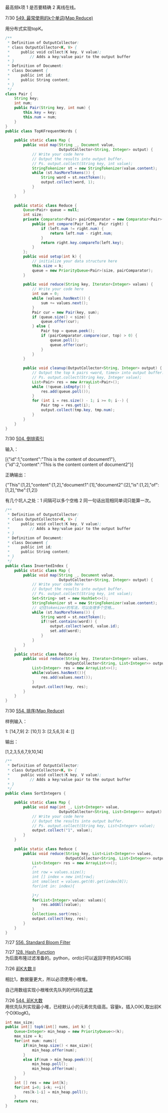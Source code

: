 最高频k项
1 是否要精确
2 离线在线。

7/30 [549. 最常使用的k个单词(Map Reduce) ](https://www.lintcode.com/problem/top-k-frequent-words-map-reduce/description)<br>

用分布式实现topK。

```java
/**
 * Definition of OutputCollector:
 * class OutputCollector<K, V> {
 *     public void collect(K key, V value);
 *         // Adds a key/value pair to the output buffer
 * }
 * Definition of Document:
 * class Document {
 *     public int id;
 *     public String content;
 * }
 */
class Pair {
    String key;
    int num;
    public Pair(String key, int num) {
        this.key = key;
        this.num = num;
    }
}
public class TopKFrequentWords {
    
    public static class Map {
        public void map(String _, Document value,
                        OutputCollector<String, Integer> output) {
            // Write your code here
            // Output the results into output buffer.
            // Ps. output.collect(String key, int value);
            StringTokenizer st = new StringTokenizer(value.content);
            while (st.hasMoreTokens()) {
                String word = st.nextToken();
                output.collect(word, 1);
            }
        }
    }
    
    public static class Reduce {
        Queue<Pair> queue = null;
        int size;
        private Comparator<Pair> pairComparator = new Comparator<Pair>() {
            public int compare(Pair left, Pair right) {
                if (left.num != right.num) {
                    return left.num - right.num;
                }
                return right.key.compareTo(left.key);
            }
        };
        public void setup(int k) {
            // initialize your data structure here
            this.size = k;
            queue = new PriorityQueue<Pair>(size, pairComparator);
        }   
    
        public void reduce(String key, Iterator<Integer> values) {
            // Write your code here
            int sum = 0;
            while (values.hasNext()) {
                sum += values.next();
            }
            Pair cur = new Pair(key, sum);
            if (queue.size() < size) {
                queue.offer(cur);
            } else {
                Pair top = queue.peek();
                if (pairComparator.compare(cur, top) > 0) {
                    queue.poll();
                    queue.offer(cur);
                }
            }
        }
    
        public void cleanup(OutputCollector<String, Integer> output) {
            // Output the top k pairs <word, times> into output buffer.
            // Ps. output.collect(String key, Integer value);
            List<Pair> res = new ArrayList<Pair>();
            while (!queue.isEmpty()) {
                res.add(queue.poll());
            }
            for (int i = res.size() - 1; i >= 0; i--) {
                Pair tmp = res.get(i);
                output.collect(tmp.key, tmp.num);
            }
        }
    }
}
```



7/30 [504. 倒排索引](https://www.lintcode.com/problem/inverted-index-map-reduce/description)<br>

输入：

[{"id":1,"content":"This is the content of document1"}, {"id":2,"content":"This is the       content content of document2"}]

正确输出：

{"This":[1,2],"content":[1,2],"document1":[1],"document2":[2],"is":[1,2],"of":[1,2],"the":[1,2]}

有几个坑人之处：1 间隔可以多个空格 2 同一句话出现相同单词只能算一次。

```java
/**
 * Definition of OutputCollector:
 * class OutputCollector<K, V> {
 *     public void collect(K key, V value);
 *         // Adds a key/value pair to the output buffer
 * }
 * Definition of Document:
 * class Document {
 *     public int id;
 *     public String content;
 * }
 */
public class InvertedIndex {
    public static class Map {
        public void map(String _, Document value,
                        OutputCollector<String, Integer> output) {
            // Write your code here
            // Output the results into output buffer.
            // Ps. output.collect(String key, int value);
            Set<String> set = new HashSet<>();
            StringTokenizer st = new StringTokenizer(value.content);
            // 记住tokenizer的写法，可以处理多个空格。。
            while (st.hasMoreTokens()) {
                String word = st.nextToken();
                if(!set.contains(word)) {
                    output.collect(word, value.id); 
                    set.add(word);
                }
            }
        }
    }
    public static class Reduce {
        public void reduce(String key, Iterator<Integer> values,
                           OutputCollector<String, List<Integer>> output) {
            List<Integer> res = new ArrayList<>();
            while(values.hasNext()){
                res.add(values.next());
            }
            output.collect(key, res);
        }
    }
}
```



7/30 [554. 排序(Map Reduce) ](https://www.lintcode.com/problem/sort-integers-map-reduce/description)<br>

样例输入：

1: [14,7,9] 2: [10,1] 3: [2,5,6,3] 4: []

输出：

[1,2,3,5,6,7,9,10,14]

```java
/**
 * Definition of OutputCollector:
 * class OutputCollector<K, V> {
 *     public void collect(K key, V value);
 *         // Adds a key/value pair to the output buffer
 * }
 */
public class SortIntegers {

    public static class Map {
        public void map(int _, List<Integer> value,
                        OutputCollector<String, List<Integer>> output) {
            // Write your code here
            // Output the results into output buffer.
            // Ps. output.collect(String key, List<Integer> value);
            output.collect("1", value);
        }
    }
        
    public static class Reduce {
        public void reduce(String key, List<List<Integer>> values,
                           OutputCollector<String, List<Integer>> output) {
            List<Integer> res = new ArrayList<>();
            /*
            int row = values.size();
            int [] index = new int[row];
            int smallest = values.get(0).get(index[0]);
            for(int in: index){
                
            }*/
            for(List<Integer> value: values){
                res.addAll(value);
            }
            Collections.sort(res);
            output.collect(key, res);
        }
    }
}
```



7/27 [556. Standard Bloom Filter](https://www.lintcode.com/problem/standard-bloom-filter/description)<br>


7/27 [128. Hash Function](https://www.lintcode.com/problem/hash-function/description)<br>
为后面布隆过滤准备的。python，ord(c)可以返回字符的ASCII码

7/26 [前K大数 II](https://www.lintcode.com/problem/top-k-largest-numbers-ii/description)<br>

相比1，数据量更大，所以必须使用小根堆。

自己用数组实现小根堆优先队列的代码在[这里](https://www.lintcode.com/submission/15383160/)

7/26 [544. 前K大数](https://www.lintcode.com/problem/top-k-largest-numbers/description)<br>
用优先队列实现最小堆，已经默认小的元素优先级高。容量k，插入O(K),取出前K个O(KlogK)。

```java
int max_size;
public int[] topk(int[] nums, int k) {
    Queue<Integer> min_heap = new PriorityQueue<>(k);
    max_size = k;
    for(int num: nums){
        if(min_heap.size() < max_size){
            min_heap.offer(num);
        }
        else if(num > min_heap.peek()){
            min_heap.poll();
            min_heap.offer(num);
        }
    }
    int [] res = new int[k];
    for(int i=0; i<k; ++i){
        res[k-1-i] = min_heap.poll();
    }
    return res;
}
```